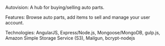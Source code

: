 Autovision: A hub for buying/selling auto parts.

Features: Browse auto parts, add items to sell and manage your user account.

Technologies: AngularJS, Express/Node.js, Mongoose/MongoDB, gulp.js, Amazon Simple Storage Service (S3), Mailgun, bcrypt-nodejs